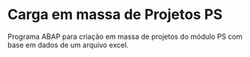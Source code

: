 # Carga em massa de Projetos PS

Programa ABAP para criação em massa de projetos do módulo PS com base em dados de um arquivo excel.
